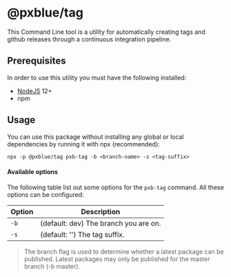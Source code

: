 # @pxblue/tag

This Command Line tool is a utility for automatically creating tags and github releases through a continuous integration pipeline.

## Prerequisites

In order to use this utility you must have the following installed:

-   [NodeJS](https://nodejs.org/en/download/) 12+
-   npm

## Usage

You can use this package without installing any global or local dependencies by running it with npx (recommended):

```
npx -p @pxblue/tag pxb-tag -b <branch-name> -s <tag-suffix>
```

#### Available options

The following table list out some options for the `pxb-tag` command. All these options can be configured:

| Option | Description                           |
| ------ | ------------------------------------- |
| `-b`   | (default: dev) The branch you are on. |
| `-s`   | (default: '') The tag suffix.         |

> The branch flag is used to determine whether a latest package can be published. Latest packages may only be published for the master branch (-b master).
